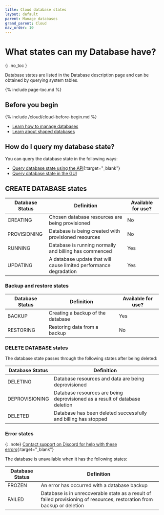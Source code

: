 ```yaml
---
title: Cloud database states
layout: default
parent: Manage databases
grand_parent: Cloud
nav_order: 10
---
```


# What states can my Database have?
{: .no_toc }

Database states are listed in the Database description page and can be obtained by querying system tables.

{% include page-toc.md %}

## Before you begin

{% include /cloud/cloud-before-begin.md %}
* [Learn how to manage databases](/docs/cloud/cloud-databases/cloud-db-manage)
* [Learn about shaped databases](/docs/cloud/cloud-databases/cloud-db-shaped)

## How do I query my database state?

You can query the database state in the following ways:

* [Query database state using the API](https://api-docs-featurebase-cloud.redoc.ly/latest#operation/getDatabase){:target="_blank"}
* [Query database state in the GUI](/docs/cloud/cloud-databases/cloud-db-details)

## CREATE DATABASE states

| Database Status | Definition | Available for use? |
|---|---|---|
| CREATING | Chosen database resources are being provisioned | No |
| PROVISIONING | Database is being created with provisioned resources | No |
| RUNNING | Database is running normally and billing has commenced | Yes |
| UPDATING | A database update that will cause limited performance degradation | Yes |

### Backup and restore states

| Database Status | Definition | Available for use? |
|---|---|---|
| BACKUP | Creating a backup of the database | Yes |
| RESTORING | Restoring data from a backup | No |

### DELETE DATABASE states

The database state passes through the following states after being deleted:

| Database Status | Definition |
|---|---|
| DELETING | Database resources and data are being deprovisioned |
| DEPROVISIONING | Database resources are being deprovisioned as a result of database deletion |
| DELETED | Database has been deleted successfully and billing has stopped |

### Error states

{: .note}
[Contact support on Discord for help with these errors](https://discord.com/invite/bSBYjDbUUb){:target="_blank"}

The database is unavailable when it has the following states:

| Database Status | Definition |
|---|---|
| FROZEN | An error has occurred with a database backup |
| FAILED | Database is in unrecoverable state as a result of failed provisioning of resources, restoration from backup or deletion |
